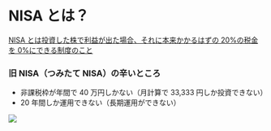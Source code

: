 # NISA とは？

[NISA とは投資した株で利益が出た場合、それに本来かかるはずの 20%の税金を 0%にできる制度のこと](https://www.fsa.go.jp/policy/nisa2/about/index.html)

<div grid="~ cols-2 gap-20">
<div>

### 旧 NISA（つみたて NISA）の辛いところ

- 非課税枠が年間で 40 万円しかない（月計算で 33,333 円しか投資できない）
- 20 年間しか運用できない（長期運用ができない）

</div>
<div>

<img border="rounded" src="/image_nisa.png?raw=true">

</div>
</div>
